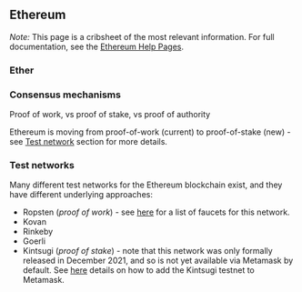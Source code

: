 ## Ethereum

_Note:_ This page is a cribsheet of the most relevant information. For full documentation, see the [Ethereum Help Pages](https://ethereum.org/en/learn/). 

### Ether

### Consensus mechanisms

Proof of work, vs proof of stake, vs proof of authority

Ethereum is moving from proof-of-work (current) to proof-of-stake (new) - see [Test network](#test-networks) section for more details.

### Test networks

Many different test networks for the Ethereum blockchain exist, and they have different underlying approaches:

* Ropsten (_proof of work_) - see [here](metamask.md#ether-faucets) for a list of faucets for this network.
* Kovan
* Rinkeby
* Goerli
* Kintsugi (_proof of stake_) - note that this network was only formally released in December 2021, and so is not yet available via Metamask by default. See [here](https://etherworld.co/2021/12/20/how-to-join-ethereum-merge-kintsugi-testnet/) details on how to add the Kintsugi testnet to Metamask.